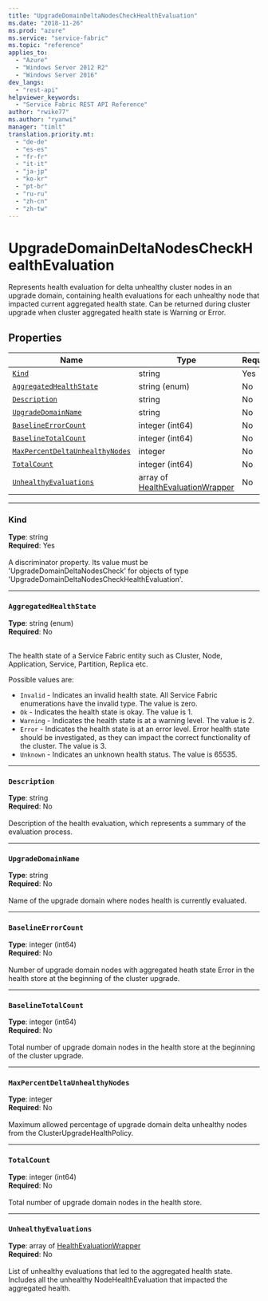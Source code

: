 ```yaml
---
title: "UpgradeDomainDeltaNodesCheckHealthEvaluation"
ms.date: "2018-11-26"
ms.prod: "azure"
ms.service: "service-fabric"
ms.topic: "reference"
applies_to: 
  - "Azure"
  - "Windows Server 2012 R2"
  - "Windows Server 2016"
dev_langs: 
  - "rest-api"
helpviewer_keywords: 
  - "Service Fabric REST API Reference"
author: "rwike77"
ms.author: "ryanwi"
manager: "timlt"
translation.priority.mt: 
  - "de-de"
  - "es-es"
  - "fr-fr"
  - "it-it"
  - "ja-jp"
  - "ko-kr"
  - "pt-br"
  - "ru-ru"
  - "zh-cn"
  - "zh-tw"
---
```

# UpgradeDomainDeltaNodesCheckHealthEvaluation

Represents health evaluation for delta unhealthy cluster nodes in an upgrade domain, containing health evaluations for each unhealthy node that impacted current aggregated health state.
Can be returned during cluster upgrade when cluster aggregated health state is Warning or Error.


## Properties
| Name | Type | Required |
| --- | --- | --- |
| [`Kind`](#kind) | string | Yes |
| [`AggregatedHealthState`](#aggregatedhealthstate) | string (enum) | No |
| [`Description`](#description) | string | No |
| [`UpgradeDomainName`](#upgradedomainname) | string | No |
| [`BaselineErrorCount`](#baselineerrorcount) | integer (int64) | No |
| [`BaselineTotalCount`](#baselinetotalcount) | integer (int64) | No |
| [`MaxPercentDeltaUnhealthyNodes`](#maxpercentdeltaunhealthynodes) | integer | No |
| [`TotalCount`](#totalcount) | integer (int64) | No |
| [`UnhealthyEvaluations`](#unhealthyevaluations) | array of [HealthEvaluationWrapper](sfclient-v64-model-healthevaluationwrapper.md) | No |

____
### Kind
__Type__: string <br/>
__Required__: Yes <br/>
<br/>
A discriminator property. Its value must be 'UpgradeDomainDeltaNodesCheck' for objects of type 'UpgradeDomainDeltaNodesCheckHealthEvaluation'.

____
### `AggregatedHealthState`
__Type__: string (enum) <br/>
__Required__: No<br/>
<br/>


The health state of a Service Fabric entity such as Cluster, Node, Application, Service, Partition, Replica etc.

Possible values are: 

  - `Invalid` - Indicates an invalid health state. All Service Fabric enumerations have the invalid type. The value is zero.
  - `Ok` - Indicates the health state is okay. The value is 1.
  - `Warning` - Indicates the health state is at a warning level. The value is 2.
  - `Error` - Indicates the health state is at an error level. Error health state should be investigated, as they can impact the correct functionality of the cluster. The value is 3.
  - `Unknown` - Indicates an unknown health status. The value is 65535.



____
### `Description`
__Type__: string <br/>
__Required__: No<br/>
<br/>
Description of the health evaluation, which represents a summary of the evaluation process.

____
### `UpgradeDomainName`
__Type__: string <br/>
__Required__: No<br/>
<br/>
Name of the upgrade domain where nodes health is currently evaluated.

____
### `BaselineErrorCount`
__Type__: integer (int64) <br/>
__Required__: No<br/>
<br/>
Number of upgrade domain nodes with aggregated heath state Error in the health store at the beginning of the cluster upgrade.

____
### `BaselineTotalCount`
__Type__: integer (int64) <br/>
__Required__: No<br/>
<br/>
Total number of upgrade domain nodes in the health store at the beginning of the cluster upgrade.

____
### `MaxPercentDeltaUnhealthyNodes`
__Type__: integer <br/>
__Required__: No<br/>
<br/>
Maximum allowed percentage of upgrade domain delta unhealthy nodes from the ClusterUpgradeHealthPolicy.

____
### `TotalCount`
__Type__: integer (int64) <br/>
__Required__: No<br/>
<br/>
Total number of upgrade domain nodes in the health store.

____
### `UnhealthyEvaluations`
__Type__: array of [HealthEvaluationWrapper](sfclient-v64-model-healthevaluationwrapper.md) <br/>
__Required__: No<br/>
<br/>
List of unhealthy evaluations that led to the aggregated health state. Includes all the unhealthy NodeHealthEvaluation that impacted the aggregated health.
